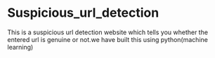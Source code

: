 # Suspicious_url_detection
  This is a suspicious url detection website which tells you whether the entered url is genuine or not.we have built this using  python(machine learning) 
